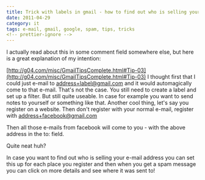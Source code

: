 ```yaml
---
title: Trick with labels in gmail - how to find out who is selling your e-mail address
date: 2011-04-29
category: it
tags: e-mail, gmail, google, spam, tips, tricks
<!-- prettier-ignore -->
---
```


I actually read about this in some comment field somewhere else, but here is a
great explanation of my intention:

[http://g04.com/misc/GmailTipsComplete.html#Tip-03](http://g04.com/misc/GmailTipsComplete.html#Tip-03)
I thought first that I could just e-mail to <address+label@gmail.com> and it
would automagically come to that e-mail. That's not the case. You still need to
create a label and set up a filter. But still quite useable. In case for example
you want to send notes to yourself or something like that. Another cool thing,
let's say you register on a website. Then don't register with your normal
e-mail, register with <address+facebook@gmail.com>

Then all those e-mails from facebook will come to you - with the above address
in the to: field.

Quite neat huh?

In case you want to find out who is selling your e-mail address you can set this
up for each place you register and then when you get a spam message you can
click on more details and see where it was sent to!
